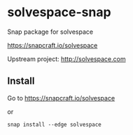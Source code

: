 # solvespace-snap
Snap package for solvespace

https://snapcraft.io/solvespace

Upstream project: http://solvespace.com

## Install
Go to https://snapcraft.io/solvespace

or
```
snap install --edge solvespace
```
